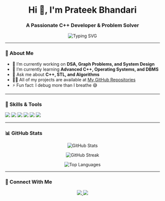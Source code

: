 <h1 align="center">Hi 👋, I'm Prateek Bhandari</h1>
<h3 align="center">A Passionate C++ Developer & Problem Solver</h3>

<p align="center">
  <img src="https://readme-typing-svg.herokuapp.com?font=Fira+Code&size=22&pause=1000&center=true&vCenter=true&width=435&lines=Competitive+Programmer;C%2B%2B+Developer;DSA+%7C+CP+%7C+Leetcode+%7C+GFG;Always+learning+new+things" alt="Typing SVG" />
</p>

---

### 🌟 About Me

- 🔭 I’m currently working on **DSA, Graph Problems, and System Design**
- 🌱 I’m currently learning **Advanced C++, Operating Systems, and DBMS**
- 💬 Ask me about **C++, STL, and Algorithms**
- 👨‍💻 All of my projects are available at [My GitHub Repositories](https://github.com/prateekbhandari)
- ⚡ Fun fact: I debug more than I breathe 😅

---

### 🧠 Skills & Tools

<p>
  <img src="https://img.shields.io/badge/C%2B%2B-%2300599C.svg?style=for-the-badge&logo=c%2B%2B&logoColor=white"/>
  <img src="https://img.shields.io/badge/DSA-FE7A16?style=for-the-badge&logo=leetcode&logoColor=white"/>
  <img src="https://img.shields.io/badge/Linux-FCC624?style=for-the-badge&logo=linux&logoColor=black"/>
  <img src="https://img.shields.io/badge/Git-%23F05032.svg?style=for-the-badge&logo=git&logoColor=white"/>
  <img src="https://img.shields.io/badge/GitHub-%23121011.svg?style=for-the-badge&logo=github&logoColor=white"/>
  <img src="https://img.shields.io/badge/VS%20Code-007ACC?style=for-the-badge&logo=visual%20studio%20code&logoColor=white"/>
</p>

---

### 📊 GitHub Stats

<p align="center">
  <img src="https://github-readme-stats.vercel.app/api?username=prateekbhandari&show_icons=true&theme=tokyonight" alt="GitHub Stats" />
</p>

<p align="center">
  <img src="https://github-readme-streak-stats.herokuapp.com?user=prateekbhandari&theme=tokyonight" alt="GitHub Streak" />
</p>

<p align="center">
  <img src="https://github-readme-stats.vercel.app/api/top-langs/?username=prateekbhandari&layout=compact&theme=tokyonight" alt="Top Languages" />
</p>

---

### 🧩 Connect With Me

<p align="center">
  <a href="https://www.linkedin.com/in/prateekbhandari" target="blank">
    <img src="https://img.shields.io/badge/LinkedIn-0077B5?style=for-the-badge&logo=linkedin&logoColor=white" />
  </a>
  <a href="mailto:your.email@example.com">
    <img src="https://img.shields.io/badge/Email-D14836?style=for-the-badge&logo=gmail&logoColor=white" />
  </a>
</p>
